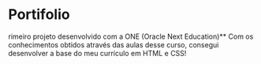 # Portifolio
rimeiro projeto desenvolvido com a ONE (Oracle Next Education)\**
Com os conhecimentos obtidos através das aulas desse curso, consegui desenvolver a base do meu currículo em HTML e CSS!
